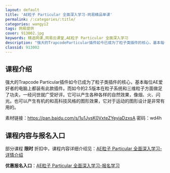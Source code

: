 ```yaml
---
layout: default
title: 'AE粒子 Particular 全面深入学习-网易精品单课'
permalink: /:categories/:title/
categories: wangyi2
tags: 网易提供
cover: 913002.jpg
keywords: 精选网课,网易云课堂,AE粒子 Particular 全面深入学习
description: "强大的TrapcodeParticular插件如今已成为了粒子类插件的核心，基本每位AE爱好者的电脑上都装有此款插件。而如今的2.5版本在粒子系统和三维粒子方面做足了功夫，一经问世就广受好评"
classid: 913002
---
```


## 课程介绍

强大的Trapcode Particular插件如今已成为了粒子类插件的核心，基本每位AE爱好者的电脑上都装有此款插件。而如今的2.5版本在粒子系统和三维粒子方面做足了功夫，一经问世就广受好评。它可以产生各种各样的自然效果，像烟、火、闪光。也可以产生有机的和高科技风格的图形效果，它对于运动的图形设计是非常有用的。

素材链接：https://pan.baidu.com/s/1u1JysK0VxteZYeyiaDzxsA 密码：wd4h

## 课程内容与报名入口

部分课程 **限时** 折扣中，课程内容详细介绍见：[AE粒子 Particular 全面深入学习-详情介绍](https://study.163.com/course/introduction/913002.htm?share=1&shareId=1025206652&utm_campaign=share&utm_medium=iphoneShare&utm_source=&utm_u=1025206652)

**优惠报名入口**：[AE粒子 Particular 全面深入学习-报名学习](https://study.163.com/course/introduction/913002.htm?share=1&shareId=1025206652&utm_campaign=share&utm_medium=iphoneShare&utm_source=&utm_u=1025206652)

